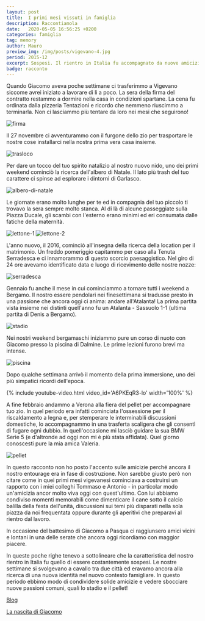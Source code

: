```yaml
---
layout: post
title:  I primi mesi vissuti in famiglia
description: Raccontiamola
date:   2020-05-05 16:56:25 +0200
categories: famiglia
tag: memory
author: Mauro
preview_img: /img/posts/vigevano-4.jpg
period: 2015-12
excerpt: Sospesi. Il rientro in Italia fu accompagnato da nuove amicizie e nuove passioni. IL tutto a cavallo tra Vigevano e Bergamo.
badge: racconto
---
```


Quando Giacomo aveva poche settimane ci trasferimmo a Vigevano siccome avrei iniziato a lavorare di lì a poco. La sera della firma del contratto restammo a dormire nella casa in condizioni spartane. La cena fu ordinata dalla pizzeria Tentazioni e ricordo che nemmeno riuscimmo a terminarla. Non ci lasciammo più tentare da loro nei mesi che seguirono!

![firma](/img/posts/vigevano-0.jpeg)

Il 27 novembre ci avventurammo con il furgone dello zio per trasportare le nostre cose installarci nella nostra prima vera casa insieme.

![trasloco](/img/posts/vigevano-1.jpg)

Per dare un tocco del tuo spirito natalizio al nostro nuovo nido, uno dei primi weekend cominciò la ricerca dell'albero di Natale. Il lato più trash del tuo carattere ci spinse ad esplorare i dintorni di Garlasco.

![albero-di-natale](/img/posts/vigevano-2.jpg)

Le giornate erano molto lunghe per te ed in compagnia del tuo piccolo ti trovavo la sera sempre molto stanca. Al di là di alcune passeggiate sulla Piazza Ducale, gli scambi con l'esterno erano minimi ed eri consumata dalle fatiche della maternità.

![lettone-1](/img/posts/vigevano-3.jpg)
![lettone-2](/img/posts/vigevano-4.jpg)

L'anno nuovo, il 2016, cominciò all'insegna della ricerca della location per il matrimonio. Un freddo pomeriggio capitammo per caso alla Tenuta Serradesca e ci innamorammo di questo scorcio paesaggistico. Nel giro di 24 ore avevamo identificato data e luogo di ricevimento delle nostre nozze:

![serradesca](/img/posts/vigevano-5.jpg)

Gennaio fu anche il mese in cui cominciammo a tornare tutti i weekend a Bergamo. Il nostro essere pendolari nei finesettimana si tradusse presto in una passione che ancora oggi ci anima: andare all'Atalanta! La prima partita vista insieme nei distinti quell'anno fu un Atalanta - Sassuolo 1-1 (ultima partita di Denis a Bergamo).

![stadio](/img/posts/vigevano-6.jpg)

Nei nostri weekend bergamaschi iniziammo pure un corso di nuoto con Giacomo presso la piscina di Dalmine. Le prime lezioni furono brevi ma intense.

![piscina](/img/posts/vigevano-7.jpg)

Dopo qualche settimana arrivò il momento della prima immersione, uno dei più simpatici ricordi dell'epoca.

{% include youtube-video.html video_id='A6PKEqR3-lo' width='100%' %}

A fine febbraio andammo a Verona alla fiera del pellet per accompagnare tuo zio. In quel periodo era infatti cominciata l'ossessione per il riscaldamento a legna e, per stemperare le interminabili discussioni domestiche, lo accompagnammo in una trasferta scaligera che gli consentì di fugare ogni dubbio. In quell'occasione mi lasciò guidare la sua BMW Serie 5 (e d'altronde ad oggi non mi è più stata affidata). Quel giorno conoscesti pure la mia amica Valeria.

![pellet](/img/posts/vigevano-8.jpg)

In questo racconto non ho posto l'accento sulle amicizie perché ancora il nostro entourage era in fase di costruzione. Non sarebbe giusto però non citare come in quei primi mesi vigevanesi cominciava a costruirsi un rapporto con i miei colleghi Tommaso e Antonio - in particolar modo un'amicizia ancor molto viva oggi con quest'ultimo. Con lui abbiamo condiviso momenti memorabili come dimenticare il cane sotto il calcio balilla della festa dell'unità, discussioni sui temi più disparati nella sola piazza da noi frequentata oppure durante gli aperitivi che preparavi al rientro dal lavoro.

In occasione del battesimo di Giacomo a Pasqua ci raggiunsero amici vicini e lontani in una delle serate che ancora oggi ricordiamo con maggior piacere.

In queste poche righe tenevo a sottolineare che la caratteristica del nostro rientro in Italia fu quello di essere costantemente sospesi. Le nostre settimane si svolgevano a cavallo tra due città ed eravamo ancora alla ricerca di una nuova identità nel nuovo contesto famigliare. In questo periodo ebbimo modo di condividere solide amicizie e vedere sbocciare nuove passioni comuni, quali lo stadio e il pellet! 

<a href="/blog"><span class="badge badge-blog">Blog</span></a>

[La nascita di Giacomo](/famiglia/2020/05/03/nascita-giacomo.html) 